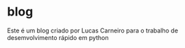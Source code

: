 # blog

Este é um blog criado por Lucas Carneiro para o trabalho de desemvolvimento rápido em python
